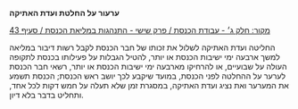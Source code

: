 **ערעור על החלטת ועדת האתיקה**

[מקור: חלק ג׳ - עבודת הכנסת / פרק שישי - התנהגות במליאת הכנסת / סעיף 43](https://he.wikisource.org/wiki/תקנון_הכנסת#סעיף_43)

החליטה ועדת האתיקה לשלול את זכותו של חבר הכנסת לקבל רשות דיבור במליאה למשך ארבעה ימי ישיבות הכנסת או יותר, להטיל הגבלות על פעילותו בכנסת לתקופה העולה על שבועיים, או להרחיקו מארבעה ימי ישיבות הכנסת או יותר, רשאי חבר הכנסת לערער על ההחלטה לפני הכנסת, במועד שיקבע לכך יושב ראש הכנסת; הכנסת תשמע את המערער ואת נציג ועדת האתיקה, במסגרת זמן שלא תעלה על חמש דקות לכל אחד, ותחליט בדבר בלא דיון.